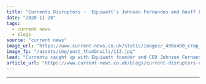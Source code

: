 ```yaml
---
title: "Current± Disruptors -  Equiwatt’s Johnson Fernandes and Geoff Phillips on gamification and flexibility"
date: "2020-11-20"
tags: 
  - current news
  - blogs
source: "current news"
image_url: "https://www.current-news.co.uk/static/images/_400x400_crop_center-center/Johnson-and-Geoff-credit-Equiwatt.jpg"
image_fp: "/assets/img/post_thumbnails/113.jpg"
lead: "Current± caught up with Equiwatt founder and CEO Johnson Fernandes and CMO Geoff Phillips to talk about how the app works and what’s next for the startup."
article_url: "https://www.current-news.co.uk/blogs/current-disruptors-equiwatts-johnson-fernandes-and-geoff-phillips-on-gamification-and-flexibility?utm_source=rss-feeds&utm_medium=rss&utm_campaign=rss"
---
```


---

